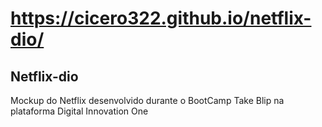 # https://cicero322.github.io/netflix-dio/

## Netflix-dio
Mockup do Netflix desenvolvido durante o BootCamp Take Blip na plataforma Digital Innovation One
